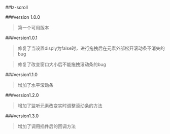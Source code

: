 ##lz-scroll

###version 1.0.0
>第一个可用版本


###version1.0.1
>修复了当设置disply为false时，进行拖拽后在元素外部松开滚动条不消失的bug

>修复了改变窗口大小后不能拖拽滚动条的bug


###version1.1.0
>增加了水平滚动条


###version1.2.0
>增加了监听元素改变实时调整滚动条的方法


###version1.3.0
>增加了调用插件后的回调方法

